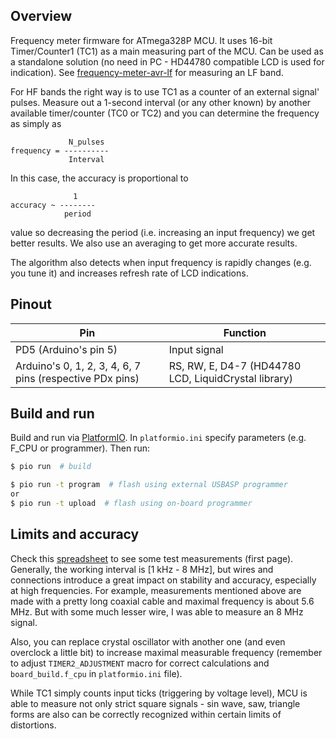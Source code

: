 ## Overview
Frequency meter firmware for ATmega328P MCU. It uses 16-bit Timer/Counter1 (TC1) as a main measuring part of the MCU. Can be used as a standalone solution (no need in PC - HD44780 compatible LCD is used for indication). See [frequency-meter-avr-lf](https://github.com/ussserrr/frequency-meter-avr-lf) for measuring an LF band.

For HF bands the right way is to use TC1 as a counter of an external signal' pulses. Measure out a 1-second interval (or any other known) by another available timer/counter (TC0 or TC2) and you can determine the frequency as simply as
```
             N_pulses
frequency = ----------
             Interval
```
In this case, the accuracy is proportional to
```
              1
accuracy ~ --------
            period
```
value so decreasing the period (i.e. increasing an input frequency) we get better results. We also use an averaging to get more accurate results.

The algorithm also detects when input frequency is rapidly changes (e.g. you tune it) and increases refresh rate of LCD indications.


## Pinout
Pin | Function
--- | --------
PD5 (Arduino's pin 5) | Input signal
Arduino's 0, 1, 2, 3, 4, 6, 7 pins (respective PDx pins) | RS, RW, E, D4-7 (HD44780 LCD, LiquidCrystal library)


## Build and run
Build and run via [PlatformIO](https://platformio.org/). In `platformio.ini` specify parameters (e.g. F_CPU or programmer). Then run:
```bash
$ pio run  # build

$ pio run -t program  # flash using external USBASP programmer
or
$ pio run -t upload  # flash using on-board programmer
```


## Limits and accuracy
Check this [spreadsheet](https://docs.google.com/spreadsheets/d/1x5buIiSePPuyIJX-X4MWf-NA7JHJYz23IA_RD0JLFfs/edit?usp=sharing) to see some test measurements (first page). Generally, the working interval is [1 kHz - 8 MHz], but wires and connections introduce a great impact on stability and accuracy, especially at high frequencies. For example, measurements mentioned above are made with a pretty long coaxial cable and maximal frequency is about 5.6 MHz. But with some much lesser wire, I was able to measure an 8 MHz signal.

Also, you can replace crystal oscillator with another one (and even overclock a little bit) to increase maximal measurable frequency (remember to adjust `TIMER2_ADJUSTMENT` macro for correct calculations and `board_build.f_cpu` in `platformio.ini` file).

While TC1 simply counts input ticks (triggering by voltage level), MCU is able to measure not only strict square signals - sin wave, saw, triangle forms are also can be correctly recognized within certain limits of distortions.
